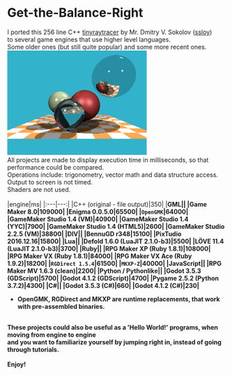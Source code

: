 # Get-the-Balance-Right
I ported this 256 line C++ [tinyraytracer](https://github.com/ssloy/tinyraytracer) by Mr. Dmitry V. Sokolov ([ssloy](https://github.com/ssloy)) <br>
to several game engines that use higher level languages. <br>
Some older ones (but still quite popular) and some more recent ones. <br>
![original](original.png)<br>
All projects are made to display execution time in milliseconds, so that performance could be compared. <br>
Operations include: trigonometry, vector math and data structure access. <br>
Output to screen is not timed.<br>
Shaders are not used.<br>
<br>
|engine|ms|
|:---|---:|
|C++ (original - file output)|350|
|<b>GML||
|Game Maker 8.0|109000|
|Enigma 0.0.5.0|65500|
|`OpenGMK`|64000|
|GameMaker Studio 1.4 (VM)|40900|
|GameMaker Studio 1.4 (YYC)|7900|
|GameMaker Studio 1.4 (HTML5)|2600|
|GameMaker Studio 2.2.5 (VM)|38800|
|<b>DIV||
|BennuGD r348|15100|
|PixTudio 2016.12.16|15800|
|<b>Lua||
|Defold 1.6.0 (LuaJIT 2.1.0-b3)|5500|
|LÖVE 11.4 (LuaJIT 2.1.0-b3)|3700|
|<b>Ruby||
|RPG Maker XP (Ruby 1.8.1)|108000|
|RPG Maker VX (Ruby 1.8.1)|84000|
|RPG Maker VX Ace (Ruby 1.9.2)|18200|
|`RGDirect 1.5.4`|61500|
|`MKXP-Z`|40000|
|<b>JavaScript||
|RPG Maker MV 1.6.3 (clean)|2200|
|<b>Python / Pythonlike||
|Godot 3.5.3 (GDScript)|5700|
|Godot 4.1.2 (GDScript)|4700|
|Pygame 2.5.2 (Python 3.7.2)|4300|
|<b>C#||
|Godot 3.5.3 (C#)|660|
|Godot 4.1.2 (C#)|230|
* OpenGMK, RGDirect and MKXP are runtime replacements, that work with pre-assembled binaries.
<br>
These projects could also be useful as a 'Hello World!' programs, when moving from engine to engine<br>
and you want to familiarize yourself by jumping right in, instead of going through tutorials.<br>
<br>
Enjoy!<br>

